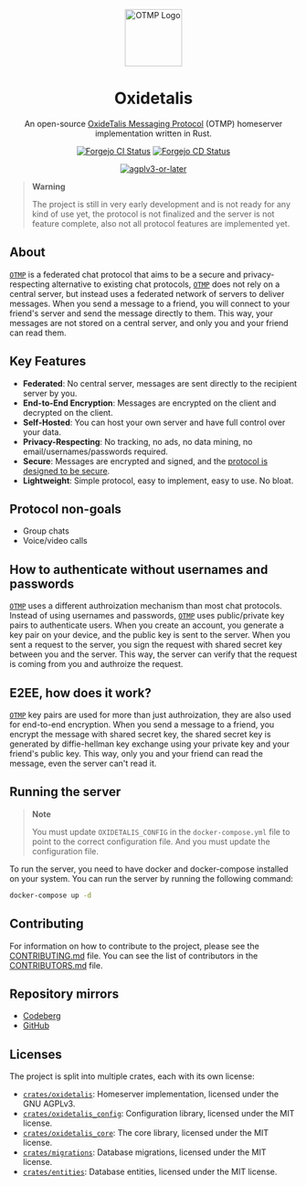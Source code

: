 <div align="center">

<img src="https://otmp.4rs.nl/otmp_logo.png" alt="OTMP Logo" width="100"
height="100">

# Oxidetalis

An open-source [OxideTalis Messaging Protocol][`OTMP`] (OTMP) homeserver
implementation written in Rust.

[![Forgejo CI Status](https://git.4rs.nl/oxidetalis/oxidetalis/badges/workflows/ci.yml/badge.svg)](https://git.4rs.nl/oxidetalis/oxidetalis)
[![Forgejo CD Status](https://git.4rs.nl/oxidetalis/oxidetalis/badges/workflows/cd.yml/badge.svg)](https://git.4rs.nl/oxidetalis/oxidetalis)

[![agplv3-or-later](https://www.gnu.org/graphics/agplv3-88x31.png)](https://www.gnu.org/licenses/agpl-3.0.html)

</div>

> **Warning**
>
> The project is still in very early development and is not ready for
> any kind of use yet, the protocol is not finalized and the server is not
> feature complete, also not all protocol features are implemented yet.

## About
[`OTMP`] is a federated chat protocol that aims to be a secure and
privacy-respecting alternative to existing chat protocols, [`OTMP`] does not
rely on a central server, but instead uses a federated network of servers to
deliver messages. When you send a message to a friend, you will connect to your
friend's server and send the message directly to them. This way, your messages
are not stored on a central server, and only you and your friend can read them.

## Key Features
- **Federated**: No central server, messages are sent directly to the recipient server by you.
- **End-to-End Encryption**: Messages are encrypted on the client and decrypted
  on the client.
- **Self-Hosted**: You can host your own server and have full control over your
  data.
- **Privacy-Respecting**: No tracking, no ads, no data mining, no
  email/usernames/passwords required.
- **Secure**: Messages are encrypted and signed, and the [protocol is designed to
  be secure][`OTMP`].
- **Lightweight**: Simple protocol, easy to implement, easy to use. No bloat.

## Protocol non-goals
- Group chats
- Voice/video calls

## How to authenticate without usernames and passwords
[`OTMP`] uses a different authroization mechanism than most chat protocols.
Instead of using usernames and passwords, [`OTMP`] uses public/private key pairs
to authenticate users. When you create an account, you generate a key pair on
your device, and the public key is sent to the server. When you sent a request
to the server, you sign the request with shared secret key between you and the
server. This way, the server can verify that the request is coming from you and
authroize the request.

## E2EE, how does it work?
[`OTMP`] key pairs are used for more than just authroization, they are also used
for end-to-end encryption. When you send a message to a friend, you encrypt the
message with shared secret key, the shared secret key is generated by
diffie-hellman key exchange using your private key and your friend's public key.
This way, only you and your friend can read the message, even the server can't
read it.

## Running the server

> **Note**
>
> You must update `OXIDETALIS_CONFIG` in the `docker-compose.yml` file to point
> to the correct configuration file. And you must update the configuration file.

To run the server, you need to have docker and docker-compose installed on your
system. You can run the server by running the following command:
```sh
docker-compose up -d
```

## Contributing
For information on how to contribute to the project, please see the
[CONTRIBUTING.md](./CONTRIBUTING.md) file. You can see the list of contributors in the [CONTRIBUTORS.md](./CONTRIBUTORS.md) file.

## Repository mirrors
- [Codeberg](https://codeberg.org/awiteb/oxidetalis)
- [GitHub](https://github.com/oxidetalis/oxidetalis)

## Licenses
The project is split into multiple crates, each with its own license:
* [`crates/oxidetalis`]: Homeserver implementation, licensed under the GNU
      AGPLv3.
* [`crates/oxidetalis_config`]: Configuration library, licensed under the MIT
      license.
* [`crates/oxidetalis_core`]: The core library, licensed under the MIT license.
* [`crates/migrations`]: Database migrations, licensed under the MIT license.
* [`crates/entities`]: Database entities, licensed under the MIT license.

[`OTMP`]: https://otmp.4rs.nl
[`crates/oxidetalis`]: ./crates/oxidetalis
[`crates/oxidetalis_config`]: ./crates/oxidetalis_config
[`crates/oxidetalis_core`]: ./crates/oxidetalis_core
[`crates/migrations`]: ./crates/migrations
[`crates/entities`]: ./crates/entities
